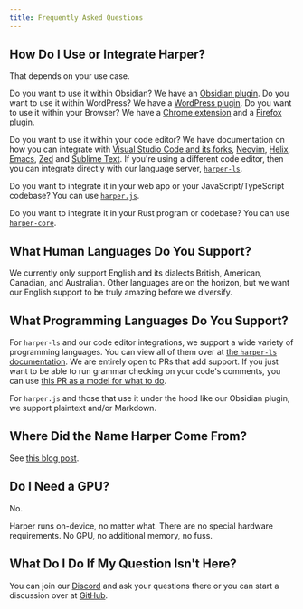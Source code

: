 ```yaml
---
title: Frequently Asked Questions
---
```


## How Do I Use or Integrate Harper?

That depends on your use case.

Do you want to use it within Obsidian? We have an [Obsidian plugin](/docs/integrations/obsidian).
Do you want to use it within WordPress? We have a [WordPress plugin](/docs/integrations/wordpress).
Do you want to use it within your Browser? We have a [Chrome extension](/docs/integrations/chrome-extension) and a [Firefox plugin](/docs/integrations/firefox-extension). 

Do you want to use it within your code editor? We have documentation on how you can integrate with [Visual Studio Code and its forks](/docs/integrations/visual-studio-code), [Neovim](/docs/integrations/neovim), [Helix](/docs/integrations/helix), [Emacs](/docs/integrations/emacs), [Zed](/docs/integrations/zed) and [Sublime Text](/docs/integrations/sublime-text). If you're using a different code editor, then you can integrate directly with our language server, [`harper-ls`](/docs/integrations/language-server).

Do you want to integrate it in your web app or your JavaScript/TypeScript codebase? You can use [`harper.js`](./harperjs/introduction).

Do you want to integrate it in your Rust program or codebase? You can use [`harper-core`](https://crates.io/crates/harper-core).

## What Human Languages Do You Support?

We currently only support English and its dialects British, American, Canadian, and Australian. Other languages are on the horizon, but we want our English support to be truly amazing before we diversify.

## What Programming Languages Do You Support?

For `harper-ls` and our code editor integrations, we support a wide variety of programming languages. You can view all of them over at [the `harper-ls` documentation](/docs/integrations/language-server#Supported-Languages). We are entirely open to PRs that add support. If you just want to be able to run grammar checking on your code's comments, you can use [this PR as a model for what to do](https://github.com/Automattic/harper/pull/332).

For `harper.js` and those that use it under the hood like our Obsidian plugin, we support plaintext and/or Markdown.

## Where Did the Name Harper Come From?

See [this blog post](https://elijahpotter.dev/articles/naming_harper).

## Do I Need a GPU?

No.

Harper runs on-device, no matter what.
There are no special hardware requirements.
No GPU, no additional memory, no fuss.

## What Do I Do If My Question Isn't Here?

You can join our [Discord](https://discord.gg/invite/JBqcAaKrzQ) and ask your questions there or you can start a discussion over at [GitHub](https://github.com/Automattic/harper/discussions).
